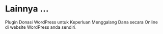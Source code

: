 
# Lainnya ...

Plugin Donasi WordPress untuk Keperluan Menggalang Dana secara Online di website WordPress anda sendiri.

